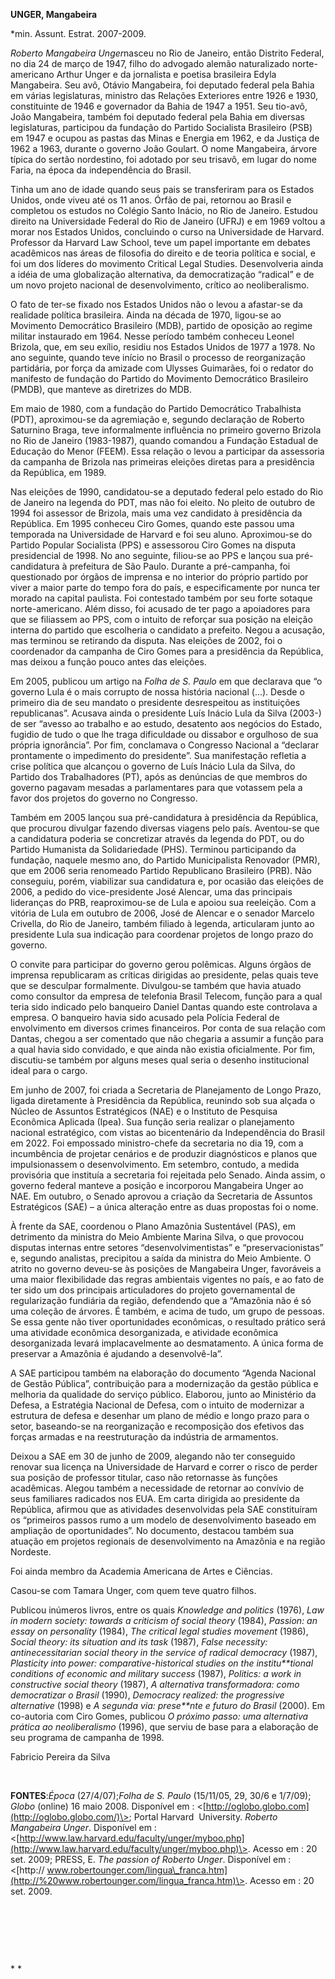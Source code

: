 **UNGER, Mangabeira**

\*min. Assunt. Estrat. 2007-2009.

*Roberto Mangabeira Unger*nasceu no Rio de Janeiro, então Distrito
Federal, no dia 24 de março de 1947, filho do advogado alemão
naturalizado norte-americano Arthur Unger e da jornalista e poetisa
brasileira Edyla Mangabeira. Seu avô, Otávio Mangabeira, foi deputado
federal pela Bahia em várias legislaturas, ministro das Relações
Exteriores entre 1926 e 1930, constituinte de 1946 e governador da Bahia
de 1947 a 1951. Seu tio-avô, João Mangabeira, também foi deputado
federal pela Bahia em diversas legislaturas, participou da fundação do
Partido Socialista Brasileiro (PSB) em 1947 e ocupou as pastas das Minas
e Energia em 1962, e da Justiça de 1962 a 1963, durante o governo João
Goulart. O nome Mangabeira, árvore típica do sertão nordestino, foi
adotado por seu trisavô, em lugar do nome Faria, na época da
independência do Brasil. 

Tinha um ano de idade quando seus pais se transferiram para os Estados
Unidos, onde viveu até os 11 anos. Órfão de pai, retornou ao Brasil e
completou os estudos no Colégio Santo Inácio, no Rio de Janeiro. Estudou
direito na Universidade Federal do Rio de Janeiro (UFRJ) e em 1969
voltou a morar nos Estados Unidos, concluindo o curso na Universidade de
Harvard. Professor da Harvard Law School, teve um papel importante em
debates acadêmicos nas áreas de filosofia do direito e de teoria
política e social, e foi um dos líderes do movimento Critical Legal
Studies. Desenvolveria ainda a idéia de uma globalização alternativa, da
democratização “radical” e de um novo projeto nacional de
desenvolvimento, crítico ao neoliberalismo.

O fato de ter-se fixado nos Estados Unidos não o levou a afastar-se da
realidade política brasileira. Ainda na década de 1970, ligou-se ao
Movimento Democrático Brasileiro (MDB), partido de oposição ao regime
militar instaurado em 1964. Nesse período também conheceu Leonel
Brizola, que, em seu exílio, residiu nos Estados Unidos de 1977 a 1978.
No ano seguinte, quando teve início no Brasil o processo de
reorganização partidária, por força da amizade com Ulysses Guimarães,
foi o redator do manifesto de fundação do Partido do Movimento
Democrático Brasileiro (PMDB), que manteve as diretrizes do MDB.

Em maio de 1980, com a fundação do Partido Democrático Trabalhista
(PDT), aproximou-se da agremiação e, segundo declaração de Roberto
Saturnino Braga, teve informalmente influência no primeiro governo
Brizola no Rio de Janeiro (1983-1987), quando comandou a Fundação
Estadual de Educação do Menor (FEEM). Essa relação o levou a participar
da assessoria da campanha de Brizola nas primeiras eleições diretas para
a presidência da República, em 1989.

Nas eleições de 1990, candidatou-se a deputado federal pelo estado do
Rio de Janeiro na legenda do PDT, mas não foi eleito. No pleito de
outubro de 1994 foi assessor de Brizola, mais uma vez candidato à
presidência da República. Em 1995 conheceu Ciro Gomes, quando este
passou uma temporada na Universidade de Harvard e foi seu aluno.
Aproximou-se do Partido Popular Socialista (PPS) e assessorou Ciro Gomes
na disputa presidencial de 1998. No ano seguinte, filiou-se ao PPS e
lançou sua pré-candidatura à prefeitura de São Paulo. Durante a
pré-campanha, foi questionado por órgãos de imprensa e no interior do
próprio partido por viver a maior parte do tempo fora do país, e
especificamente por nunca ter morado na capital paulista. Foi contestado
também por seu forte sotaque norte-americano. Além disso, foi acusado de
ter pago a apoiadores para que se filiassem ao PPS, com o intuito de
reforçar sua posição na eleição interna do partido que escolheria o
candidato a prefeito. Negou a acusação, mas terminou se retirando da
disputa. Nas eleições de 2002, foi o coordenador da campanha de Ciro
Gomes para a presidência da República, mas deixou a função pouco antes
das eleições.

Em 2005, publicou um artigo na *Folha de S. Paulo* em que declarava que
“o governo Lula é o mais corrupto de nossa história nacional (...).
Desde o primeiro dia de seu mandato o presidente desrespeitou as
instituições republicanas”. Acusava ainda o presidente Luís Inácio Lula
da Silva (2003-) de ser “avesso ao trabalho e ao estudo, desatento aos
negócios do Estado, fugidio de tudo o que lhe traga dificuldade ou
dissabor e orgulhoso de sua própria ignorância”. Por fim, conclamava o
Congresso Nacional a “declarar prontamente o impedimento do presidente”.
Sua manifestação refletia a crise política que alcançou o governo de
Luís Inácio Lula da Silva, do Partido dos Trabalhadores (PT), após as
denúncias de que membros do governo pagavam mesadas a parlamentares para
que votassem pela a favor dos projetos do governo no Congresso.

Também em 2005 lançou sua pré-candidatura à presidência da República,
que procurou divulgar fazendo diversas viagens pelo país. Aventou-se que
a candidatura poderia se concretizar através da legenda do PDT, ou do
Partido Humanista da Solidariedade (PHS). Terminou participando da
fundação, naquele mesmo ano, do Partido Municipalista Renovador (PMR),
que em 2006 seria renomeado Partido Republicano Brasileiro (PRB). Não
conseguiu, porém, viabilizar sua candidatura e, por ocasião das eleições
de 2006, a pedido do vice-presidente José Alencar, uma das principais
lideranças do PRB, reaproximou-se de Lula e apoiou sua reeleição. Com a
vitória de Lula em outubro de 2006, José de Alencar e o senador Marcelo
Crivella, do Rio de Janeiro, também filiado à legenda, articularam junto
ao presidente Lula sua indicação para coordenar projetos de longo prazo
do governo.

O convite para participar do governo gerou polêmicas. Alguns órgãos de
imprensa republicaram as críticas dirigidas ao presidente, pelas quais
teve que se desculpar formalmente. Divulgou-se também que havia atuado
como consultor da empresa de telefonia Brasil Telecom, função para a
qual teria sido indicado pelo banqueiro Daniel Dantas quando este
controlava a empresa. O banqueiro havia sido acusado pela Polícia
Federal de envolvimento em diversos crimes financeiros. Por conta de sua
relação com Dantas, chegou a ser comentado que não chegaria a assumir a
função para a qual havia sido convidado, e que ainda não existia
oficialmente. Por fim, discutiu-se também por alguns meses qual seria o
desenho institucional ideal para o cargo.

Em junho de 2007, foi criada a Secretaria de Planejamento de Longo
Prazo, ligada diretamente à Presidência da República, reunindo sob sua
alçada o Núcleo de Assuntos Estratégicos (NAE) e o Instituto de Pesquisa
Econômica Aplicada (Ipea). Sua função seria realizar o planejamento
nacional estratégico, com vistas ao bicentenário da Independência do
Brasil em 2022. Foi empossado ministro-chefe da secretaria no dia 19,
com a incumbência de projetar cenários e de produzir diagnósticos e
planos que impulsionassem o desenvolvimento. Em setembro, contudo, a
medida provisória que instituía a secretaria foi rejeitada pelo Senado.
Ainda assim, o governo federal manteve a posição e incorporou Mangabeira
Unger ao NAE. Em outubro, o Senado aprovou a criação da Secretaria de
Assuntos Estratégicos (SAE) – a única alteração entre as duas propostas
foi o nome.

À frente da SAE, coordenou o Plano Amazônia Sustentável (PAS), em
detrimento da ministra do Meio Ambiente Marina Silva, o que provocou
disputas internas entre setores “desenvolvimentistas” e
“preservacionistas” e, segundo analistas, precipitou a saída da ministra
do Meio Ambiente. O atrito no governo deveu-se às posições de Mangabeira
Unger, favoráveis a uma maior flexibilidade das regras ambientais
vigentes no país, e ao fato de ter sido um dos principais articuladores
do projeto governamental de regularização fundiária da região,
defendendo que a “Amazônia não é só uma coleção de árvores. É também, e
acima de tudo, um grupo de pessoas. Se essa gente não tiver
oportunidades econômicas, o resultado prático será uma atividade
econômica desorganizada, e atividade econômica desorganizada levará
implacavelmente ao desmatamento. A única forma de preservar a Amazônia é
ajudando a desenvolvê-la”.

A SAE participou também na elaboração do documento “Agenda Nacional de
Gestão Pública”, contribuição para a modernização da gestão pública e
melhoria da qualidade do serviço público. Elaborou, junto ao Ministério
da Defesa, a Estratégia Nacional de Defesa, com o intuito de modernizar
a estrutura de defesa e desenhar um plano de médio e longo prazo para o
setor, baseando-se na reorganização e recomposição dos efetivos das
forças armadas e na reestruturação da indústria de armamentos.

Deixou a SAE em 30 de junho de 2009, alegando não ter conseguido renovar
sua licença na Universidade de Harvard e correr o risco de perder sua
posição de professor titular, caso não retornasse às funções acadêmicas.
Alegou também a necessidade de retornar ao convívio de seus familiares
radicados nos EUA. Em carta dirigida ao presidente da República, afirmou
que as atividades desenvolvidas pela SAE constituíram os “primeiros
passos rumo a um modelo de desenvolvimento baseado em ampliação de
oportunidades”. No documento, destacou também sua atuação em projetos
regionais de desenvolvimento na Amazônia e na região Nordeste.

Foi ainda membro da Academia Americana de Artes e Ciências.

Casou-se com Tamara Unger, com quem teve quatro filhos.

Publicou inúmeros livros, entre os quais *Knowledge and politics*
(1976), *Law in modern society: towards a criticism of social theory*
(1984), *Passion: an essay on personality* (1984), *The critical legal
studies movement* (1986), *Social theory: its situation and its task*
(1987), *False necessity: antinecessitarian social theory in the service
of radical democracy* (1987), *Plasticity into power:
comparative-historical studies on the institu**tional conditions of
economic and military success* (1987), *Politics: a work in constructive
social theory* (1987), *A alternativa transformadora: como democratizar
o Brasil* (1990), *Democracy realized: the progressive alternative*
(1998) e *A segunda via: prese**nte e futuro do Brasil* (2000). Em
co-autoria com Ciro Gomes, publicou *O próximo passo: uma alternativa
prática ao neoliberalismo* (1996), que serviu de base para a elaboração
de seu programa de campanha de 1998. 

Fabricio Pereira da Silva

 

**FONTES**:*Época* (27/4/07);*Folha de S. Paulo* (15/11/05, 29, 30/6 e
1/7/09); *Globo* (online) 16 maio 2008. Disponível em :
\<[http://oglobo.globo.com](http://oglobo.globo.com/)\>; Portal Harvard 
University. *Roberto Mangabeira Unger*. Disponível em :
\<[http://www.law.harvard.edu/faculty/unger/myboo.php](http://www.law.harvard.edu/faculty/unger/myboo.php)\>.
Acesso em : 20 set. 2009; PRESS, E. *The passion of Roberto Unger*.
Disponível em : \<[http://
www.robertounger.com/lingua\_franca.htm](http://%20www.robertounger.com/lingua_franca.htm)\>.
Acesso em : 20 set. 2009.

 

 

 

* *

 
